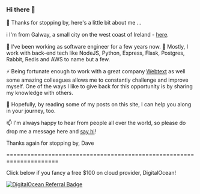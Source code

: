 ### Hi there 👋

👋 Thanks for stopping by, here's a little bit about me ...

ℹ I'm from Galway, a small city on the west coast of Ireland - [here](https://goo.gl/maps/VgC143xCt2VwBQVq6).

🔭 I've been working as software engineer for a few years now. 
🌱 Mostly, I work with back-end tech like NodeJS, Python, Express, Flask, Postgres, Rabbit, Redis  and AWS to name but a few.

⚡ Being fortunate enough to work with a great company [Webtext](https://webtext.com) as well some amazing colleagues allows me to constantly challenge and improve myself. One of the ways I like to give back for this opportunity is by sharing my knowledge with others.

💬 Hopefully, by reading some of my posts on this site, I can help you along in your journey, too.

📫 I'm always happy to hear from people all over the world, so please do drop me a message here and [say hi](https://daveodea.com/contact/)!

Thanks again for stopping by,
Dave


<!--
**davedodea/davedodea** is a ✨ _special_ ✨ repository because its `README.md` (this file) appears on your GitHub profile.

Here are some ideas to get you started:

- 🔭 I’m currently working on ...
- 🌱 I’m currently learning ...
- 👯 I’m looking to collaborate on ...
- 🤔 I’m looking for help with ...
- 💬 Ask me about ...
- 📫 How to reach me: ...
- 😄 Pronouns: ...
- ⚡ Fun fact: ...
-->
=====================================================================

Click below if you fancy a free $100 on cloud provider, DigitalOcean!

[![DigitalOcean Referral Badge](https://web-platforms.sfo2.cdn.digitaloceanspaces.com/WWW/Badge%201.svg)](https://www.digitalocean.com/?refcode=5ff60a2d6040&utm_campaign=Referral_Invite&utm_medium=Referral_Program&utm_source=badge)
